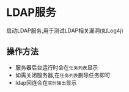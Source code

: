 # LDAP服务

启动LDAP服务,用于测试LDAP相关漏洞(如Log4j)

## 操作方法

- 服务器后台运行时会在`任务列表`显示
- 如需关闭服务器,在`任务列表`删除任务即可
- ldap回连会在`实时输出`显示




